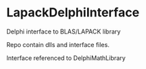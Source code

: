 # LapackDelphiInterface
Delphi interface to BLAS/LAPACK library

Repo contain dlls and interface files.

Interface referenced to DelphiMathLibrary
